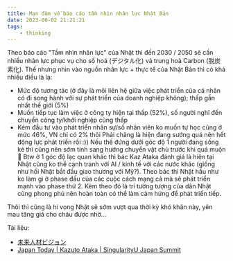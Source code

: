 ```yaml
---
title: Mạn đàm về báo cáo tầm nhìn nhân lực Nhật Bản
date: 2023-06-02 21:21:21
tags:
    - thinking
---
```


Theo báo cáo "Tầm nhìn nhân lực" của Nhật thì đến 2030 / 2050 sẽ cần nhiều nhân lực phục vụ cho số hoá (デジタル化) và trung hoà Carbon (脱炭素化). 
Thế nhưng nhìn vào nguồn nhân lực + thực tế của Nhật Bản thì có khá nhiều điều là lạ:
- Mức độ tương tác (ở đây là môi liên hệ giữa việc phát triển của cá nhân có đi song hành với sự phát triển của doanh nghiệp không); thấp gần nhất thế giới (5%)
- Muốn tiếp tục làm việc ở công ty hiện tại thấp (52%), số người nghĩ đến chuyển công ty/khởi nghiệp cũng thấp
- Kém đầu tư vào phát triển nhân sự/số nhân viên ko muốn tự học cũng ở mức 46%, VN chỉ có 2% thôi
Phải chăng là hiện đang sướng quá nên hết động lực phát triển rồi :)) Nếu thế đứng dưới góc độ 1 người đang sống ké thì cũng nên sớm tính sang hướng chuyển vật chủ trước khi quá muộn 🤣
Btw ở 1 góc độ lạc quan khác thì bác Kaz Ataka đánh giá là hiện tại Nhật cũng ko thể cạnh tranh với AI / kinh tế với các nước khác (giống như hồi Nhật bắt đầu giao thương với Mỹ?). Theo bác thì Nhật hầu như ko làm gì ở phase đầu của các cuộc cách mạng cả mà sẽ phát triển mạnh vào phase thứ 2. Kèm theo đó là trí tưởng tượng của dân Nhật cũng phong phú nên hoàn toàn có thể làm cảm hứng để phát triển tiếp. 

Thôi thì cũng là hi vọng Nhật sẽ sớm vượt qua thời kỳ khó khăn này, yên mau tăng giá cho cháu được nhờ...

Tài liệu:
- [未来人材ビジョン](https://www.meti.go.jp/press/2022/05/20220531001/20220531001-1.pdf)
- [Japan Today | Kazuto Ataka | SingularityU Japan Summit](https://youtu.be/txFdFPGd7Ug)
